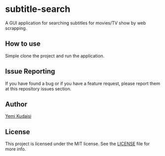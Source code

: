 # subtitle-search

A GUI application for searching subtitles for movies/TV show by web scrapping.

## How to use
Simple clone the project and run the application.

## Issue Reporting

If you have found a bug or if you have a feature request, please report them at this repository issues section.

## Author

[Yemi Kudaisi](https://github.com/yemikudaisi)

## License

This project is licensed under the MIT license. See the [LICENSE](LICENSE) file for more info.
